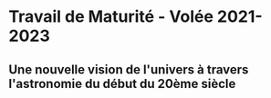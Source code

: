 # Travail de Maturité - Volée 2021-2023

## Une nouvelle vision de l'univers à travers l'astronomie du début du 20ème siècle
